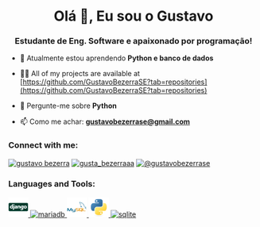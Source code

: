 <h1 align="center">Olá 👋, Eu sou o Gustavo</h1>
<h3 align="center">Estudante de Eng. Software e apaixonado por programação!</h3>

- 🌱 Atualmente estou aprendendo **Python e banco de dados**

- 👨‍💻 All of my projects are available at [https://github.com/GustavoBezerraSE?tab=repositories](https://github.com/GustavoBezerraSE?tab=repositories)

- 💬 Pergunte-me sobre **Python**

- 📫 Como me achar: **gustavobezerrase@gmail.com**

<h3 align="left">Connect with me:</h3>
<p align="left">
<a href="https://linkedin.com/in/gustavo bezerra" target="blank"><img align="center" src="https://raw.githubusercontent.com/rahuldkjain/github-profile-readme-generator/master/src/images/icons/Social/linked-in-alt.svg" alt="gustavo bezerra" height="30" width="40" /></a>
<a href="https://instagram.com/gusta_bezerraaa" target="blank"><img align="center" src="https://raw.githubusercontent.com/rahuldkjain/github-profile-readme-generator/master/src/images/icons/Social/instagram.svg" alt="gusta_bezerraaa" height="30" width="40" /></a>
<a href="https://www.hackerrank.com/@gustavobezerrase" target="blank"><img align="center" src="https://raw.githubusercontent.com/rahuldkjain/github-profile-readme-generator/master/src/images/icons/Social/hackerrank.svg" alt="@gustavobezerrase" height="30" width="40" /></a>
</p>

<h3 align="left">Languages and Tools:</h3>
<p align="left"> <a href="https://www.djangoproject.com/" target="_blank" rel="noreferrer"> <img src="https://raw.githubusercontent.com/devicons/devicon/master/icons/django/django-original.svg" alt="django" width="40" height="40"/> </a> <a href="https://mariadb.org/" target="_blank" rel="noreferrer"> <img src="https://www.vectorlogo.zone/logos/mariadb/mariadb-icon.svg" alt="mariadb" width="40" height="40"/> </a> <a href="https://www.mysql.com/" target="_blank" rel="noreferrer"> <img src="https://raw.githubusercontent.com/devicons/devicon/master/icons/mysql/mysql-original-wordmark.svg" alt="mysql" width="40" height="40"/> </a> <a href="https://www.python.org" target="_blank" rel="noreferrer"> <img src="https://raw.githubusercontent.com/devicons/devicon/master/icons/python/python-original.svg" alt="python" width="40" height="40"/> </a> <a href="https://www.sqlite.org/" target="_blank" rel="noreferrer"> <img src="https://www.vectorlogo.zone/logos/sqlite/sqlite-icon.svg" alt="sqlite" width="40" height="40"/> </a> </p>

<!---
GustavoBezerraSE/GustavoBezerraSE is a ✨ special ✨ repository because its `README.md` (this file) appears on your GitHub profile.
You can click the Preview link to take a look at your changes.
--->
